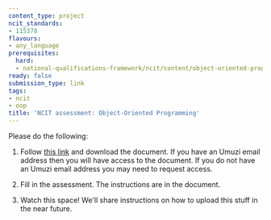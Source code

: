 ```yaml
---
content_type: project
ncit_standards:
- 115378
flavours:
- any_language
prerequisites:
  hard:
  - national-qualifications-framework/ncit/content/object-oriented-programming
ready: false
submission_type: link 
tags:
- ncit
- oop
title: 'NCIT assessment: Object-Oriented Programming'
---
```


Please do the following:

1. Follow [this link](https://drive.google.com/file/d/1VDPecsokwVTmxvnpFjV_5BI4WrkUI_ay/view?usp=sharing) and download the document. If you have an Umuzi email address then you will have access to the document. If you do not have an Umuzi email address you may need to request access.

2. Fill in the assessment. The instructions are in the document. 
   
3. Watch this space! We'll share instructions on how to upload this stuff in the near future.